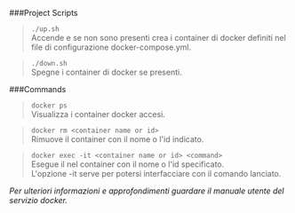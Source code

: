 ###Project Scripts
>`./up.sh`  
>Accende e se non sono presenti crea i container di docker definiti nel file di configurazione docker-compose.yml.

>`./down.sh`  
>Spegne i container di docker se presenti.

###Commands
>`docker ps`  
>Visualizza i container docker accesi.

>`docker rm <container name or id>`  
>Rimuove il container con il nome o l'id indicato.

>`docker exec -it <container name or id> <command>`  
>Esegue il <command> nel container con il nome o l'id specificato.  
>L'opzione -it serve per potersi interfacciare con il comando lanciato.

_Per ulteriori informazioni e approfondimenti guardare il manuale utente del servizio docker._